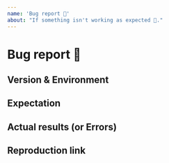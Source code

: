 ```yaml
---
name: 'Bug report 🐞'
about: "If something isn't working as expected 🤔."
---
```


# Bug report 🐞

## Version & Environment

## Expectation

## Actual results (or Errors)

## Reproduction link
